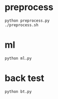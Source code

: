 # preprocess
~~~
python preprocess.py
./preprocess.sh
~~~
# ml
~~~
python ml.py
~~~
# back test
~~~
python bt.py
~~~
